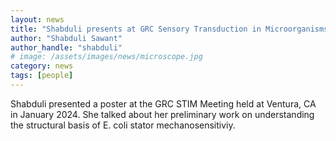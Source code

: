 ```yaml
---
layout: news
title: "Shabduli presents at GRC Sensory Transduction in Microorganisms 2024"
author: "Shabduli Sawant"
author_handle: "shabduli"
# image: /assets/images/news/microscope.jpg
category: news
tags: [people]
---
```


Shabduli presented a poster at the GRC STIM Meeting held at Ventura, CA in January 2024. She talked about her preliminary work on understanding the structural basis of E. coli stator mechanosensitiviy.